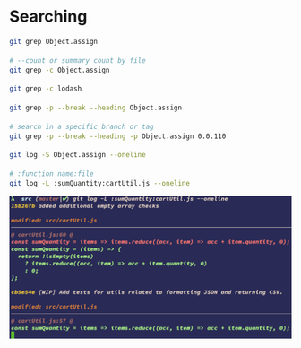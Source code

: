 # Searching

```bash
git grep Object.assign

# --count or summary count by file
git grep -c Object.assign

git grep -c lodash

git grep -p --break --heading Object.assign

# search in a specific branch or tag
git grep -p --break --heading -p Object.assign 0.0.110

git log -S Object.assign --oneline

# :function name:file
git log -L :sumQuantity:cartUtil.js --oneline

```

![git log -L](diagrams/git-log-L.png)